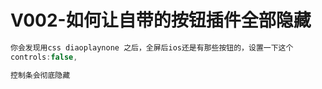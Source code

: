 # V002-如何让自带的按钮插件全部隐藏

```js
你会发现用css diaoplaynone 之后，全屏后ios还是有那些按钮的，设置一下这个
controls:false,

控制条会彻底隐藏
```